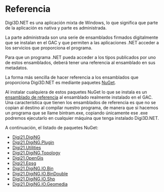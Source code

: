 # Referencia

Digi3D.NET es una aplicación mixta de Windows, lo que significa que parte de la aplicación es nativa y parte es administrada.

La parte administrada son una serie de ensamblados firmados digitalmente que se instalan en el GAC y que permiten a las aplicaciones .NET acceder a los servicios que proporciona el programa.

Para que un programa .NET pueda acceder a los tipos publicados por uno de estos ensamblados, deberá tener una referencia al ensamblado en sus metadatos.

La forma más sencilla de hacer referencia a los ensamblados que proporciona Digi3D.NET es mediante paquetes [NuGet](https://www.nuget.org/profiles/Digi21).

Al instalar cualquiera de estos paquetes NuGet lo que se instala es un [ensamblado de referencia](https://docs.microsoft.com/en-us/dotnet/standard/assembly/reference-assemblies) al ensamblado realmente instalado en el GAC. Una característica que tienen los ensamblados de referencia es que no se copian al destino al compilar nuestro programa, de manera que si hacemos un programa que se llame bintram.exe, copiando únicamente ese .exe podremos ejecutarlo en cualquier máquina que tenga instalado Digi3D.NET.

A continuación, el listado de paquetes NuGet:

* [Digi21.DigiNG](https://github.com/digi21/docs/tree/7fc627c885c16fb88afc7cc05a6df2a2f4a54563/digi3d-net/programacion/.net/referencia/digi21.diging)
* [Digi21.DigiNG.Plugin](digi21.diging.plugin.md)
* [Digi21.Utilities](digi21.utilities.md)
* [Digi21.DigiNG.Topology](digi21.diging.topology.md)
* [Digi21.OpenGis](digi21.opengis.md)
* [Digi21.Epsg](digi21.epsg.md)
* [Digi21.DigiNG.IO.Bin](digi21.diging.io.bin/)
* [Digi21.DigiNG.IO.BinDouble](digi21.diging.io.bindouble/)
* [Digi21.DigiNG.IO.Shp](digi21.diging.io.shp/)
* [Digi21.DigiNG.IO.Geomedia](digi21.diging.io.geomedia/)

